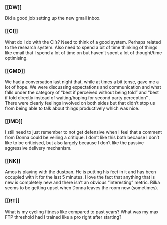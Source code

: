 ### [[DW]]
Did a good job setting up the new gmail inbox.

### [[CI]]
What do I do with the CI’s? Need to think of a good system. Perhaps related to the research system.
Also need to spend a bit of time thinking of things like email that I spend a lot of time on but haven’t spent a lot of thought/time optimising. 

### [[GMD]]
We had a conversation last night that, while at times a bit tense, gave me a lot of hope. We were discussing expectations and communication and what falls under the category of “best if perceived without being told” and “best if told directly instead of waiting/hoping for second party perception” . There were clearly feelings involved on both sides but that didn’t stop us from being able to talk about things productively which was nice.  

### [[IMD]]
I still need to just remember to not get defensive when I feel that a comment from Donna could be veiling a critique. I don’t like this both because I don’t like to be criticised, but also largely because I don’t like the passive aggressive delivery mechanism.

### [[NK]]
Amos is playing with the dustpan. He is putting his feet in it and has been occupied with it for the last 5 minutes. I love the fact that anything that is new is completely new and there isn’t an obvious “interesting” metric. Rilka seems to be getting upset when Donna leaves the room now (sometimes). 

### [[RT]]
What is my cycling fitness like compared to past years? What was my max FTP threshold had I trained like a pro right after starting? 